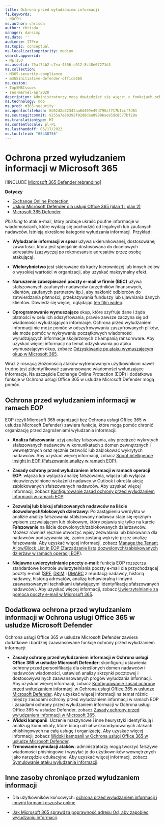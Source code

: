 ```yaml
---
title: Ochrona przed wyłudzaniem informacji
f1.keywords:
- NOCSH
ms.author: chrisda
author: chrisda
manager: dansimp
ms.date: ''
audience: ITPro
ms.topic: conceptual
ms.localizationpriority: medium
search.appverid:
- MET150
ms.assetid: 75af74b2-c7ea-4556-a912-8c48e07271d3
ms.collection:
- M365-security-compliance
- m365initiative-defender-office365
ms.custom:
- TopSMBIssues
- seo-marvel-apr2020
description: Administratorzy mogą dowiedzieć się więcej o funkcjach ochrony przed wyłudzaniem informacji w Exchange Online Protection (EOP) i Ochrona usługi Office 365 w usłudze Microsoft Defender.
ms.technology: mdo
ms.prod: m365-security
ms.openlocfilehash: 8d62d2a32342aa6d409e49d790af717b1ccf7d61
ms.sourcegitcommit: 9255a7e8b398f92d8dae09886ae95dc8577bf29a
ms.translationtype: MT
ms.contentlocale: pl-PL
ms.lasthandoff: 05/17/2022
ms.locfileid: "65438756"
---
```

# <a name="anti-phishing-protection-in-microsoft-365"></a>Ochrona przed wyłudzaniem informacji w Microsoft 365

[!INCLUDE [Microsoft 365 Defender rebranding](../includes/microsoft-defender-for-office.md)]

**Dotyczy**
- [Exchange Online Protection](exchange-online-protection-overview.md)
- [Usługi Microsoft Defender dla usługi Office 365 (plan 1 i plan 2)](defender-for-office-365.md)
- [Microsoft 365 Defender](../defender/microsoft-365-defender.md)

*Phishing* to atak e-mail, który próbuje ukraść poufne informacje w wiadomościach, które wydają się pochodzić od legalnych lub zaufanych nadawców. Istnieją określone kategorie wyłudzania informacji. Przykład:

- **Wyłudzanie informacji w spear** używa ukierunkowanej, dostosowanej zawartości, która jest specjalnie dostosowana do docelowych adresatów (zazwyczaj po rekonesansie adresatów przez osobę atakującą).

- **Wielorybnictwo** jest skierowane do kadry kierowniczej lub innych celów o wysokiej wartości w organizacji, aby uzyskać maksymalny efekt.

- **Naruszenie zabezpieczeń poczty e-mail w firmie (BEC)** używa sfałszowanych zaufanych nadawców (urzędników finansowych, klientów, zaufanych partnerów itp.), aby nakłonić odbiorców do zatwierdzania płatności, przekazywania funduszy lub ujawniania danych klientów. Dowiedz się więcej, oglądając [ten film wideo](https://www.youtube.com/watch?v=8Kn31h9HwIQ&list=PL3ZTgFEc7LystRja2GnDeUFqk44k7-KXf&index=2).

- **Oprogramowanie wymuszające** okup, które szyfruje dane i żąda płatności w celu ich odszyfrowania, prawie zawsze zaczyna się od wiadomości wyłudzających informacje. Ochrona przed wyłudzaniem informacji nie może pomóc w odszyfrowywaniu zaszyfrowanych plików, ale może pomóc w wykrywaniu początkowych wiadomości wyłudzających informacje skojarzonych z kampanią ransomware. Aby uzyskać więcej informacji na temat odzyskiwania po ataku wymuszającym okup, zobacz [Odzyskiwanie po ataku wymuszającym okup w Microsoft 365](recover-from-ransomware.md).

Wraz z rosnącą złożonością ataków wytrenowanym użytkownikom nawet trudno jest zidentyfikować zaawansowane wiadomości wyłudzające informacje. Na szczęście Exchange Online Protection (EOP) i dodatkowe funkcje w Ochrona usługi Office 365 w usłudze Microsoft Defender mogą pomóc.

## <a name="anti-phishing-protection-in-eop"></a>Ochrona przed wyłudzaniem informacji w ramach EOP

EOP (czyli Microsoft 365 organizacji bez Ochrona usługi Office 365 w usłudze Microsoft Defender) zawiera funkcje, które mogą pomóc chronić organizację przed zagrożeniami wyłudzania informacji:

- **Analiza fałszowania**: użyj analizy fałszowania, aby przejrzeć wykrytych sfałszowanych nadawców w komunikatach z domen zewnętrznych i wewnętrznych oraz ręcznie zezwolić lub zablokować wykrytych nadawców. Aby uzyskać więcej informacji, zobacz [Spoof intelligence insight in EOP (Fałszowanie analizy w ramach EOP](learn-about-spoof-intelligence.md)).

- **Zasady ochrony przed wyłudzaniem informacji w ramach operacji EOP**: włącza lub wyłącza analizę fałszowania, włącza lub wyłącza nieuwierzytelnione wskaźniki nadawcy w Outlook i określa akcję zablokowanych sfałszowanych nadawców. Aby uzyskać więcej informacji, zobacz [Konfigurowanie zasad ochrony przed wyłudzaniem informacji w ramach EOP](configure-anti-phishing-policies-eop.md).

- **Zezwalaj lub blokuj sfałszowanych nadawców na liście dozwolonych/blokowych dzierżawy**: Po zastąpieniu werdyktu w analizie analizy fałszowania sfałszowany nadawca staje się ręcznym wpisem zezwalającym lub blokowym, który pojawia się tylko na karcie **Fałszowanie** na liście dozwolonych/zablokowanych dzierżawców. Możesz również ręcznie utworzyć wpisy zezwalania lub blokowania dla nadawców podszywania się, zanim zostaną wykryte przez analizę fałszowania. Aby uzyskać więcej informacji, zobacz [Manage the Tenant Allow/Block List in EOP (Zarządzanie listą dozwolonych/zablokowanych dzierżaw w ramach operacji EOP](tenant-allow-block-list.md)).

- **Niejawne uwierzytelnianie poczty e-mail**: funkcja EOP rozszerza standardowe kontrole uwierzytelniania poczty e-mail dla przychodzącej poczty e-mail ([SPF](set-up-spf-in-office-365-to-help-prevent-spoofing.md), [DKIM](use-dkim-to-validate-outbound-email.md) i [DMARC](use-dmarc-to-validate-email.md) z reputacją nadawcy, historią nadawcy, historią adresatów, analizą behawioralną i innymi zaawansowanymi technikami ułatwiającymi identyfikację sfałszowanych nadawców). Aby uzyskać więcej informacji, zobacz [Uwierzytelnianie za pomocą poczty e-mail w Microsoft 365](email-validation-and-authentication.md).

## <a name="additional-anti-phishing-protection-in-microsoft-defender-for-office-365"></a>Dodatkowa ochrona przed wyłudzaniem informacji w Ochrona usługi Office 365 w usłudze Microsoft Defender

Ochrona usługi Office 365 w usłudze Microsoft Defender zawiera dodatkowe i bardziej zaawansowane funkcje ochrony przed wyłudzaniem informacji:

- **Zasady ochrony przed wyłudzaniem informacji w Ochrona usługi Office 365 w usłudze Microsoft Defender**: skonfiguruj ustawienia ochrony przed personifikacją dla określonych domen nadawców i nadawców wiadomości, ustawień analizy skrzynki pocztowej i dostosowywalnych zaawansowanych progów wyłudzania informacji. Aby uzyskać więcej informacji, zobacz [Konfigurowanie zasad ochrony przed wyłudzaniem informacji w Ochrona usługi Office 365 w usłudze Microsoft Defender](configure-mdo-anti-phishing-policies.md). Aby uzyskać więcej informacji na temat różnic między zasadami ochrony przed wyłudzaniem informacji w ramach EOP i zasadami ochrony przed wyłudzaniem informacji w Ochrona usługi Office 365 w usłudze Defender, zobacz [Zasady ochrony przed wyłudzaniem informacji w Microsoft 365](set-up-anti-phishing-policies.md).
- **Widoki kampanii**: Uczenie maszynowe i inne heurystyki identyfikują i analizują komunikaty, które biorą udział w skoordynowanych atakach phishingowych na całą usługę i organizację. Aby uzyskać więcej informacji, zobacz [Widoki kampanii w Ochrona usługi Office 365 w usłudze Microsoft Defender](campaigns.md).
- **Trenowanie symulacji ataków**: administratorzy mogą tworzyć fałszywe wiadomości phishingowe i wysyłać je do użytkowników wewnętrznych jako narzędzie edukacyjne. Aby uzyskać więcej informacji, zobacz [Symulowanie ataku wyłudzania informacji](attack-simulation-training.md).

## <a name="other-anti-phishing-resources"></a>Inne zasoby chroniące przed wyłudzaniem informacji

- Dla użytkowników końcowych: [ochrona przed wyłudzaniem informacji i innymi formami oszustw online](https://support.microsoft.com/office/be0de46a-29cd-4c59-aaaf-136cf177d593).

- [Jak Microsoft 365 sprawdza poprawność adresu Od, aby zapobiec wyłudzaniu informacji](how-office-365-validates-the-from-address.md).
